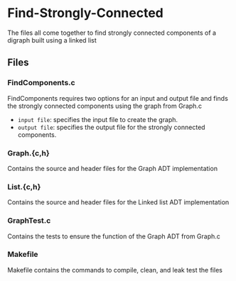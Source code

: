 # Find-Strongly-Connected 

The files all come together to find strongly connected components of a digraph built using a linked list

## Files

### FindComponents.c

FindComponents requires two options for an input and output file and finds the strongly connected components using the graph from Graph.c

- <code>input file</code>: specifies the input file to create the graph.
- <code>output file</code>: specifies the output file for the strongly connected components.

### Graph.{c,h}

Contains the source and header files for the Graph ADT implementation

### List.{c,h}

Contains the source and header files for the Linked list ADT implementation

### GraphTest.c

Contains the tests to ensure the function of the Graph ADT from Graph.c

### Makefile

Makefile contains the commands to compile, clean, and leak test the files

